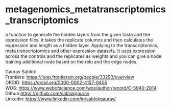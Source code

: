 # metagenomics_metatranscriptomics_transcriptomics
a function to generate the hidden layers from the given fasta and the expression files. it takes the replicate columns and then calculates the expression and length as a hidden layer. Applying to the transcriptomics, meta transcriptomics and other expression datasets. It uses expression across the controls and the replicates as weights and you can give a node training additional node based on the relu and the edge nodes.

Gaurav Sablok \
Frontiers: https://loop.frontiersin.org/people/33293/overview \
ORCID: https://orcid.org/0000-0002-4157-9405 \
WOS: https://www.webofscience.com/wos/author/record/C-5940-2014 \
Github:https://github.com/sablokgaurav \
Linkedin: https://www.linkedin.com/in/sablokgaurav/ 
